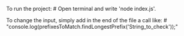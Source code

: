 To run the project: 
    # Open terminal and write 'node index.js'.

To change the input, simply add in the end of the file a call like: 
    # "console.log(prefixesToMatch.findLongestPrefix('String_to_check'));"

